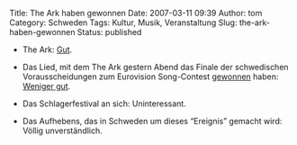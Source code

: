Title: The Ark haben gewonnen
Date: 2007-03-11 09:39
Author: tom
Category: Schweden
Tags: Kultur, Musik, Veranstaltung
Slug: the-ark-haben-gewonnen
Status: published

-   The Ark:
    [Gut](http://www.fiket.de/2007/03/08/the-ark-clamour-for-glamour/).
-   Das Lied, mit dem The Ark gestern Abend das Finale der schwedischen
    Vorausscheidungen zum Eurovision Song-Contest
    [gewonnen](http://www.sr.se/Ekot/artikel.asp?artikel=1248010) haben:
    [Weniger gut](http://youtube.com/watch?v=6oKXIAqwujo).
-   Das Schlagerfestival an sich: Uninteressant.

-   Das Aufhebens, das in Schweden um dieses “Ereignis” gemacht wird:
    Völlig unverständlich.

